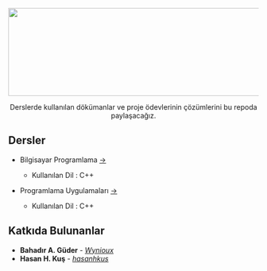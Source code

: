 <p align="center"><img src="https://github.com/wynioux/Iskenderun-Technical-University/blob/master/Documents/iste.png" width="709" height="177"></p>
<p align="center">Derslerde kullanılan dökümanlar ve proje ödevlerinin çözümlerini bu repoda paylaşacağız.</p>

## Dersler
* Bilgisayar Programlama [→](https://github.com/wynioux/Iskenderun-Technical-University/blob/master/Lessons/BILGISAYAR%20PROGRAMLAMA/GUIDE.md)
  * Kullanılan Dil : C++

* Programlama Uygulamaları [→](https://github.com/wynioux/Iskenderun-Technical-University/blob/master/Lessons/PROGRAMLAMA%20UYGULAMALARI/GUIDE.md)
  * Kullanılan Dil : C++

## Katkıda Bulunanlar

* **Bahadır A. Güder** - [*Wynioux*](https://github.com/wynioux)
* **Hasan H. Kuş** - [*hasanhkus*](https://github.com/hasanhkus)
